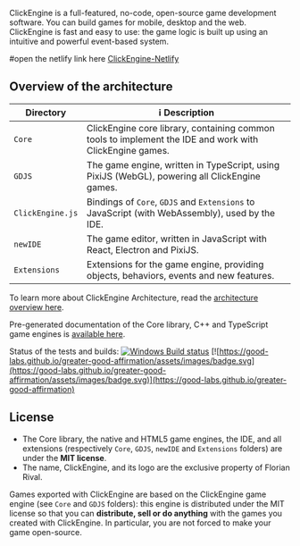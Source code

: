 

ClickEngine is a full-featured, no-code, open-source game development software. You can build games for mobile, desktop and the web. ClickEngine is fast and easy to use: the game logic is built up using an intuitive and powerful event-based system.

#open the netlify link here
[ClickEngine-Netlify](https://6681a1a8fab9d0611bb7b231--polite-pixie-86e8ff.netlify.app/)

## Overview of the architecture

| Directory     | ℹ️ Description                                                                                    |
| ------------- | ------------------------------------------------------------------------------------------------- |
| `Core`        | ClickEngine core library, containing common tools to implement the IDE and work with ClickEngine games. |
| `GDJS`        | The game engine, written in TypeScript, using PixiJS (WebGL), powering all ClickEngine games.        |
| `ClickEngine.js` | Bindings of `Core`, `GDJS` and `Extensions` to JavaScript (with WebAssembly), used by the IDE.    |
| `newIDE`      | The game editor, written in JavaScript with React, Electron and PixiJS.                           |
| `Extensions`  | Extensions for the game engine, providing objects, behaviors, events and new features.            |

To learn more about ClickEngine Architecture, read the [architecture overview here](Core/ClickEngine-Architecture-Overview.md).

Pre-generated documentation of the Core library, C++ and TypeScript game engines is [available here](https://docs.ClickEngine.io).

Status of the tests and builds: [![Windows Build status](https://ci.appveyor.com/api/projects/status/84uhtdox47xp422x/branch/master?svg=true)](https://ci.appveyor.com/project/4ian/ClickEngine/branch/master) [![https://good-labs.github.io/greater-good-affirmation/assets/images/badge.svg](https://good-labs.github.io/greater-good-affirmation/assets/images/badge.svg)](https://good-labs.github.io/greater-good-affirmation)


## License

- The Core library, the native and HTML5 game engines, the IDE, and all extensions (respectively `Core`, `GDJS`, `newIDE` and `Extensions` folders) are under the **MIT license**.
- The name, ClickEngine, and its logo are the exclusive property of Florian Rival.

Games exported with ClickEngine are based on the ClickEngine game engine (see `Core` and `GDJS` folders): this engine is distributed under the MIT license so that you can **distribute, sell or do anything** with the games you created with ClickEngine. In particular, you are not forced to make your game open-source.

[node.js]: https://nodejs.org
